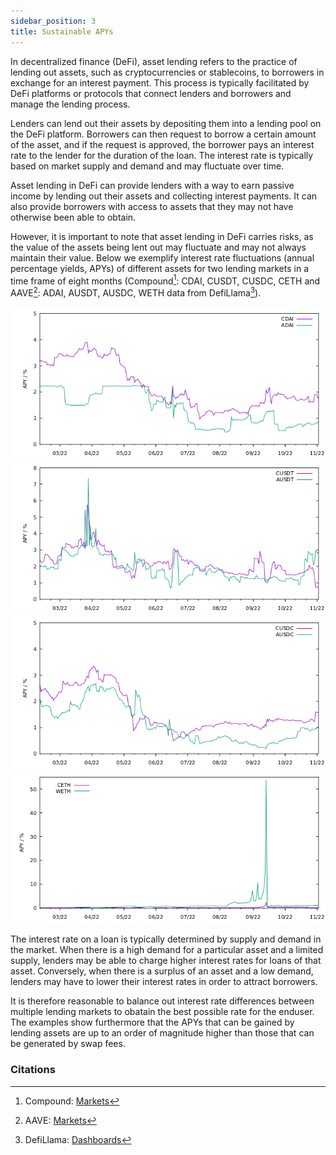 ```yaml
---
sidebar_position: 3
title: Sustainable APYs
---
```


In decentralized finance (DeFi), asset lending refers to the practice of lending out assets, such as cryptocurrencies or stablecoins, to borrowers in exchange for an interest payment. This process is typically facilitated by DeFi platforms or protocols that connect lenders and borrowers and manage the lending process.

Lenders can lend out their assets by depositing them into a lending pool on the DeFi platform. Borrowers can then request to borrow a certain amount of the asset, and if the request is approved, the borrower pays an interest rate to the lender for the duration of the loan. The interest rate is typically based on market supply and demand and may fluctuate over time.

Asset lending in DeFi can provide lenders with a way to earn passive income by lending out their assets and collecting interest payments. It can also provide borrowers with access to assets that they may not have otherwise been able to obtain.

However, it is important to note that asset lending in DeFi carries risks, as the value of the assets being lent out may fluctuate and may not always maintain their value.
Below we exemplify interest rate fluctuations (annual percentage yields, APYs) of different assets for two lending markets in a time frame of eight months (Compound[^1]: CDAI, CUSDT, CUSDC, CETH and AAVE[^2]: ADAI, AUSDT, AUSDC, WETH data from DefiLlama[^3]).

![DAI](../assets/dai.png)
![USDT](../assets/usdt.png)
![USDC](../assets/usdc.png)
![ETH](../assets/eth.png)

The interest rate on a loan is typically determined by supply and demand in the market.
When there is a high demand for a particular asset and a limited supply, lenders may be able to charge higher interest rates for loans of that asset.
Conversely, when there is a surplus of an asset and a low demand, lenders may have to lower their interest rates in order to attract borrowers.

It is therefore reasonable to balance out interest rate differences between multiple lending markets to obatain the best possible rate for the enduser.
The examples show furthermore that the APYs that can be gained by lending assets are up to an order of magnitude higher than those that can be generated by swap fees.

### Citations

[^1]: Compound: [Markets](https://compound.finance/)
[^2]: AAVE: [Markets](https://aave.com/)
[^3]: DefiLlama: [Dashboards](https://defillama.com/)
